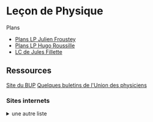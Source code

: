 <h1> Leçon de Physique </h1>

Plans

- [Plans LP Julien Froustey](Plans_JFr.pdf) 
- [Plans LP Hugo Roussille](plans_lecon_physique.pdf)
- [LC de Jules Fillette](LP_JF.pdf)

<h2> Ressources </h2>

[Site du BUP](http://bupdoc.udppc.asso.fr/index.php)
[Quelques buletins de l'Union des physiciens](BUP.md) 

<h3> Sites internets </h3>


<details>
  <summary>
    une autre liste
  </summary>
    - site 1 <br>
    - site 2 <br>
    - site 3 <br>
</details>

